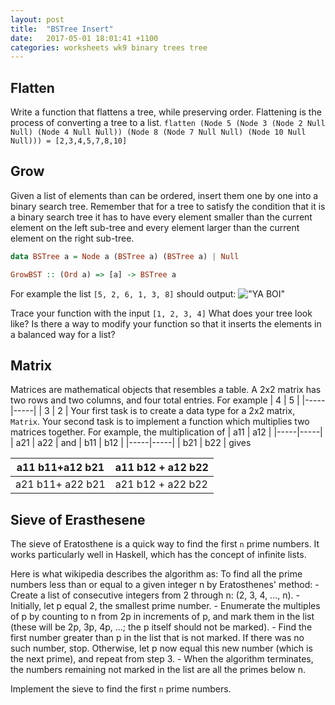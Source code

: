 ```yaml
---
layout: post
title:  "BSTree Insert"
date:   2017-05-01 18:01:41 +1100
categories: worksheets wk9 binary trees tree
---
```


## Flatten
Write a function that flattens a tree, while preserving order. Flattening is the process of converting a tree to a list.
`flatten (Node 5 (Node 3 (Node 2 Null Null) (Node 4 Null Null)) (Node 8 (Node 7 Null Null) (Node 10 Null Null))) = [2,3,4,5,7,8,10]`

## Grow
Given a list of elements than can be ordered, insert them one by one into a binary search tree. Remember that for a tree to satisfy the condition that it is a binary
search tree it has to have every element smaller than the current element on the left sub-tree and every element larger than the current element on the right sub-tree.

```haskell
data BSTree a = Node a (BSTree a) (BSTree a) | Null

GrowBST :: (Ord a) => [a] -> BSTree a
```

For example the list `[5, 2, 6, 1, 3, 8]` should output:
!["YA BOI"](https://github.com/COMP1100-PAL/comp1100-pal.github.io/blob/master/img/grow_binary_tree.png?raw=true "WOOO")


Trace your function with the input `[1, 2, 3, 4]` What does your tree look like? Is there a way to modify your function so that it inserts the elements in a 
balanced way for a list?

## Matrix
Matrices are mathematical objects that resembles a table. A 2x2 matrix has two rows and two columns, and four total entries. For example
| 4 | 5 |
|-----|-----|
| 3 | 2 |
Your first task is to create a data type for a 2x2 matrix, `Matrix`. Your second task is to implement a function which multiplies two matrices together. For example, the multiplication of
| a11 | a12 |
|-----|-----|
| a21 | a22 |
and 
| b11 | b12 |
|-----|-----|
| b21 | b22 |
gives

| a11 b11+a12 b21 | a11 b12 + a12 b22 |
|-----|-----|
| a21 b11+ a22 b21 | a21 b12 + a22 b22 |

## Sieve of Erasthesene

The sieve of Eratosthene is a quick way to find the first `n` prime numbers. It works particularly well in Haskell, which has the concept of infinite lists.

  Here is what wikipedia describes the algorithm as:
  To find all the prime numbers less than or equal to a given integer n by Eratosthenes' method:
    - Create a list of consecutive integers from 2 through n: (2, 3, 4, ..., n).
    - Initially, let p equal 2, the smallest prime number.
    - Enumerate the multiples of p by counting to n from 2p in increments of p, and mark them in the list (these will be 2p, 3p, 4p, ...; the p itself should not be marked).
    - Find the first number greater than p in the list that is not marked. If there was no such number, stop. Otherwise, let p now equal this new number (which is the next prime), and repeat from step 3.
    - When the algorithm terminates, the numbers remaining not marked in the list are all the primes below n.

  Implement the sieve to find the first `n` prime numbers.

